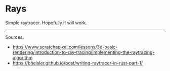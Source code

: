# Rays

Simple raytracer. Hopefully it will work.

-----

Sources:

* https://www.scratchapixel.com/lessons/3d-basic-rendering/introduction-to-ray-tracing/implementing-the-raytracing-algorithm
* https://bheisler.github.io/post/writing-raytracer-in-rust-part-1/
